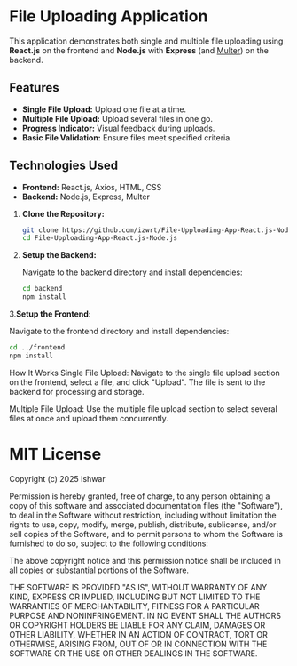 # File Uploading Application

This application demonstrates both single and multiple file uploading using **React.js** on the frontend and **Node.js** with **Express** (and [Multer](https://github.com/expressjs/multer)) on the backend.

## Features

- **Single File Upload:** Upload one file at a time.
- **Multiple File Upload:** Upload several files in one go.
- **Progress Indicator:** Visual feedback during uploads.
- **Basic File Validation:** Ensure files meet specified criteria.

## Technologies Used

- **Frontend:** React.js, Axios, HTML, CSS
- **Backend:** Node.js, Express, Multer
1. **Clone the Repository:**

   ```bash
   git clone https://github.com/izwrt/File-Upploading-App-React.js-Node.js.git
   cd File-Upploading-App-React.js-Node.js
   ```
2. **Setup the Backend:**

   Navigate to the backend directory and install dependencies:
   
   ```bash
   cd backend
   npm install
   ```
3.**Setup the Frontend:**

   Navigate to the frontend directory and install dependencies:
   
   ```bash
   cd ../frontend
   npm install
   ```

How It Works
Single File Upload:
Navigate to the single file upload section on the frontend, select a file, and click "Upload". The file is sent to the backend for processing and storage.

Multiple File Upload:
Use the multiple file upload section to select several files at once and upload them concurrently.

# MIT License

Copyright (c) 2025 Ishwar

Permission is hereby granted, free of charge, to any person obtaining a copy
of this software and associated documentation files (the "Software"), to deal
in the Software without restriction, including without limitation the rights
to use, copy, modify, merge, publish, distribute, sublicense, and/or sell
copies of the Software, and to permit persons to whom the Software is
furnished to do so, subject to the following conditions:

The above copyright notice and this permission notice shall be included in all
copies or substantial portions of the Software.

THE SOFTWARE IS PROVIDED "AS IS", WITHOUT WARRANTY OF ANY KIND, EXPRESS OR
IMPLIED, INCLUDING BUT NOT LIMITED TO THE WARRANTIES OF MERCHANTABILITY,
FITNESS FOR A PARTICULAR PURPOSE AND NONINFRINGEMENT. IN NO EVENT SHALL THE
AUTHORS OR COPYRIGHT HOLDERS BE LIABLE FOR ANY CLAIM, DAMAGES OR OTHER
LIABILITY, WHETHER IN AN ACTION OF CONTRACT, TORT OR OTHERWISE, ARISING FROM,
OUT OF OR IN CONNECTION WITH THE SOFTWARE OR THE USE OR OTHER DEALINGS IN THE
SOFTWARE.
